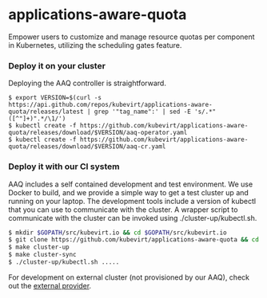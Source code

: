 # applications-aware-quota
Empower users to customize and manage resource quotas per component in Kubernetes, utilizing the scheduling gates feature.


### Deploy it on your cluster

Deploying the AAQ controller is straightforward.

  ```
  $ export VERSION=$(curl -s https://api.github.com/repos/kubevirt/applications-aware-quota/releases/latest | grep '"tag_name":' | sed -E 's/.*"([^"]+)".*/\1/')
  $ kubectl create -f https://github.com/kubevirt/applications-aware-quota/releases/download/$VERSION/aaq-operator.yaml
  $ kubectl create -f https://github.com/kubevirt/applications-aware-quota/releases/download/$VERSION/aaq-cr.yaml
  ```


### Deploy it with our CI system

AAQ includes a self contained development and test environment.  We use Docker to build, and we provide a simple way to get a test cluster up and running on your laptop. The development tools include a version of kubectl that you can use to communicate with the cluster. A wrapper script to communicate with the cluster can be invoked using ./cluster-up/kubectl.sh.

```bash
$ mkdir $GOPATH/src/kubevirt.io && cd $GOPATH/src/kubevirt.io
$ git clone https://github.com/kubevirt/applications-aware-quota && cd applications-aware-quota
$ make cluster-up
$ make cluster-sync
$ ./cluster-up/kubectl.sh .....
```
For development on external cluster (not provisioned by our AAQ),
check out the [external provider](cluster-sync/external/README.md).

